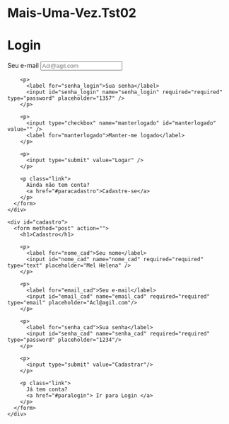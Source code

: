 # Mais-Uma-Vez.Tst02

<div class="container" >
  <a class="links" id="paracadastro"></a>
  <a class="links" id="paralogin"></a>

  <div class="content">      
    <div id="login">
      <form method="post" action=""> 
        <h1>Login</h1> 
        <p> 
          <label for="email_login">Seu e-mail</label>
          <input id="email_login" name="email_login" required="required" type="text" placeholder="Acl@agil.com"/>
        </p>

        <p> 
          <label for="senha_login">Sua senha</label>
          <input id="senha_login" name="senha_login" required="required" type="password" placeholder="1357" /> 
        </p>

        <p> 
          <input type="checkbox" name="manterlogado" id="manterlogado" value="" /> 
          <label for="manterlogado">Manter-me logado</label>
        </p>

        <p> 
          <input type="submit" value="Logar" /> 
        </p>

        <p class="link">
          Ainda não tem conta?
          <a href="#paracadastro">Cadastre-se</a>
        </p>
      </form>
    </div>

    <div id="cadastro">
      <form method="post" action=""> 
        <h1>Cadastro</h1> 

        <p> 
          <label for="nome_cad">Seu nome</label>
          <input id="nome_cad" name="nome_cad" required="required" type="text" placeholder="Mel Helena" />
        </p>

        <p> 
          <label for="email_cad">Seu e-mail</label>
          <input id="email_cad" name="email_cad" required="required" type="email" placeholder="Acl@agil.com"/> 
        </p>

        <p> 
          <label for="senha_cad">Sua senha</label>
          <input id="senha_cad" name="senha_cad" required="required" type="password" placeholder="1234"/>
        </p>

        <p> 
          <input type="submit" value="Cadastrar"/> 
        </p>

        <p class="link">  
          Já tem conta?
          <a href="#paralogin"> Ir para Login </a>
        </p>
      </form>
    </div>
  </div>
</div> 
